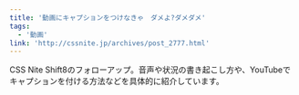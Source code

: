 ```yaml
---
title: '動画にキャプションをつけなきゃ　ダメよ?ダメダメ'
tags:
  - '動画'
link: 'http://cssnite.jp/archives/post_2777.html'
---
```


CSS Nite Shift8のフォローアップ。音声や状況の書き起こし方や、YouTubeでキャプションを付ける方法などを具体的に紹介しています。
